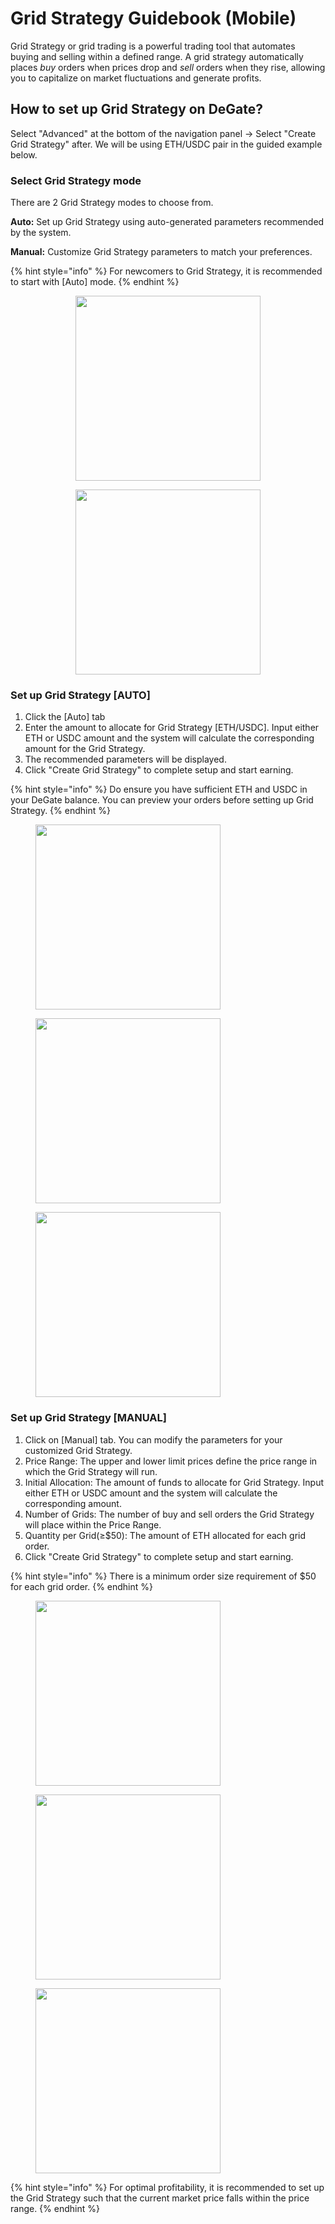 # Grid Strategy Guidebook (Mobile)

Grid Strategy or grid trading is a powerful trading tool that automates buying and selling within a defined range. A grid strategy automatically places _buy_ orders when prices drop and _sell_ orders when they rise, allowing you to capitalize on market fluctuations and generate profits. &#x20;

## How to set up Grid Strategy on DeGate?&#x20;

Select "Advanced" at the bottom of the navigation panel -> Select "Create Grid Strategy" after. We will be using ETH/USDC pair in the guided example below.

### **Select Grid Strategy mode**

There are 2 Grid Strategy modes to choose from.

**Auto:** Set up Grid Strategy using auto-generated parameters recommended by the system.

**Manual:** Customize Grid Strategy parameters to match your preferences.

{% hint style="info" %}
For newcomers to Grid Strategy, it is recommended to start with \[Auto] mode.
{% endhint %}

<div align="center">

<figure><img src="../.gitbook/assets/photo_2024-02-21_16-12-00.jpg" alt="" width="296"><figcaption></figcaption></figure>

 

<figure><img src="../.gitbook/assets/photo_2024-02-21_16-45-30.jpg" alt="" width="296"><figcaption></figcaption></figure>

</div>

### **Set up Grid Strategy \[AUTO]**

1. Click the \[Auto] tab
2. Enter the amount to allocate for Grid Strategy \[ETH/USDC].  Input either ETH or USDC amount and the system will calculate the corresponding amount for the Grid Strategy.&#x20;
3. The recommended parameters will be displayed.&#x20;
4. Click "Create Grid Strategy" to complete setup and start earning.&#x20;

{% hint style="info" %}
Do ensure you have sufficient ETH and USDC in your DeGate balance. You can preview your orders before setting up Grid Strategy.&#x20;
{% endhint %}

<div align="left">

<figure><img src="../.gitbook/assets/photo_2024-02-21_16-56-00.jpg" alt="" width="296"><figcaption></figcaption></figure>

 

<figure><img src="../.gitbook/assets/photo_2024-02-21_17-04-33.jpg" alt="" width="296"><figcaption></figcaption></figure>

 

<figure><img src="../.gitbook/assets/photo_2024-02-21_17-02-33.jpg" alt="" width="296"><figcaption></figcaption></figure>

</div>

### **Set up Grid Strategy \[MANUAL]**

1. Click on \[Manual] tab. You can modify the parameters for your customized Grid Strategy.
2. Price Range: The upper and lower limit prices define the price range in which the Grid Strategy will run.&#x20;
3. Initial Allocation: The amount of funds to allocate for Grid Strategy. Input either ETH or USDC amount and the system will calculate the corresponding amount.
4. Number of Grids: The number of buy and sell orders the Grid Strategy will place within the Price Range.
5. Quantity per Grid(≥$50): The amount of ETH allocated for each grid order.
6. Click "Create Grid Strategy" to complete setup and start earning.&#x20;

{% hint style="info" %}
There is a minimum order size requirement of $50 for each grid order.
{% endhint %}

<div align="left">

<figure><img src="../.gitbook/assets/photo_2024-02-21_17-04-31.jpg" alt="" width="296"><figcaption></figcaption></figure>

 

<figure><img src="../.gitbook/assets/photo_2024-02-22_14-25-17.jpg" alt="" width="296"><figcaption></figcaption></figure>

 

<figure><img src="../.gitbook/assets/photo_2024-02-21_17-23-51.jpg" alt="" width="296"><figcaption></figcaption></figure>

</div>

{% hint style="info" %}
For optimal profitability, it is recommended to set up the Grid Strategy such that the current market price falls within the price range.
{% endhint %}
